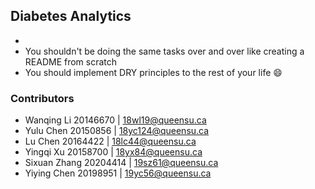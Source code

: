 
<!-- ABOUT THE PROJECT -->
## Diabetes Analytics

* 
* You shouldn't be doing the same tasks over and over like creating a README from scratch
* You should implement DRY principles to the rest of your life :smile:

### Contributors
* Wanqing Li 20146670 | 18wl19@queensu.ca
* Yulu Chen 20150856 | 18yc124@queensu.ca
* Lu Chen 20164422 | 18lc44@queensu.ca
* Yingqi Xu 20158700 | 18yx84@queensu.ca
* Sixuan Zhang 20204414 | 19sz61@queensu.ca
* Yiying Chen 20198951 | 19yc56@queensu.ca

